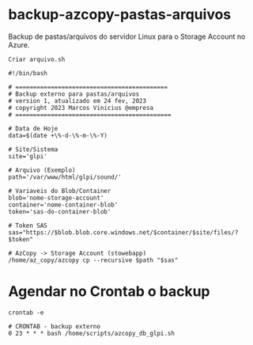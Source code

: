 # backup-azcopy-pastas-arquivos
Backup de pastas/arquivos do servidor Linux para o Storage Account no Azure.

`Criar arquivo.sh`

```
#!/bin/bash

# ===========================================
# Backup externo para pastas/arquivos
# version 1, atualizado em 24 fev, 2023
# copyright 2023 Marcos Vinicius @empresa
# ============================================

# Data de Hoje
data=$(date +\%-d-\%-m-\%-Y)

# Site/Sistema
site='glpi'

# Arquivo (Exemplo)
path='/var/www/html/glpi/sound/'

# Variaveis do Blob/Container
blob='nome-storage-account'
container='nome-container-blob'
token='sas-do-container-blob'

# Token SAS
sas="https://$blob.blob.core.windows.net/$container/$site/files/?$token"

# AzCopy -> Storage Account (stowebapp)
/home/az_copy/azcopy cp --recursive $path "$sas"
```
# Agendar no Crontab o backup
`crontab -e`
```
# CRONTAB - backup externo
0 23 * * * bash /home/scripts/azcopy_db_glpi.sh
```
